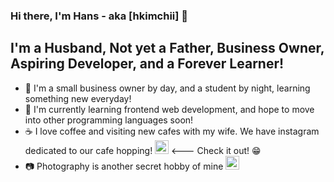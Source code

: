 ### Hi there, I'm Hans - aka [hkimchii] 👋

## I'm a Husband, Not yet a Father, Business Owner, Aspiring Developer, and a Forever Learner!
- 👔 I'm a small business owner by day, and a student by night, learning something new everyday! 
- 🌱 I'm currently learning frontend web development, and hope to move into other programming languages soon!
- ☕ I love coffee and visiting new cafes with my wife. We have instagram dedicated to our cafe hopping! [<img alt="hkimchii | Instagram" width="22px" src="https://cdn-icons-png.flaticon.com/512/2111/2111463.png" />][instagram] <--- Check it out! 😁
- 📷 Photography is another secret hobby of mine [<img alt="hkimchii | Instagram" width="22px" src="https://cdn-icons-png.flaticon.com/512/2111/2111463.png" />][instagram2]

<br />
<br />

[instagram]: https://www.instagram.com/dear.mate/?hl=en
[instagram2]: https://www.instagram.com/hanskim_khk/?hl=en

